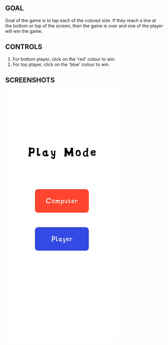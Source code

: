 ## GOAL
  Goal of the game is to tap each of the colored size. If they reach a line at the bottom or top of the screen, then the game is over and one of the player will win the game.

## CONTROLS
1. For bottom player, click on the 'red' colour to win.
2. For top player, click on the 'blue' colour to win.

## SCREENSHOTS
![mode_game_ss](https://raw.githubusercontent.com/pranaysj/TAP-TAP/main/Screenshort/mode_game_ss.png)
